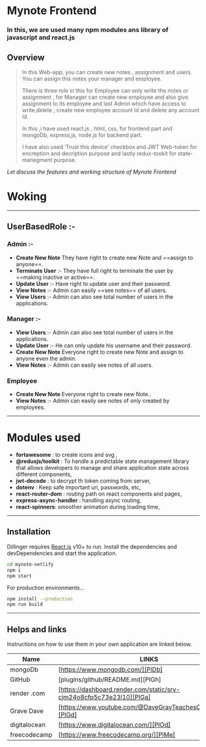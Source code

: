 # Mynote Frontend
### In this, we are used many npm modules ans library of javascript and react.js
## Overview
>  In this Web-app, you can create new notes , assignment and users. You can assign this notes your manager and
employee.
> 
> There is three role in this for Employee can only write the notes or assignment , for Manager can create new employee
and also give assignment to its employee and last Admin which have access to write,delete , create new employee account
Id and delete any account Id.
> 
> In this ,i have used react.js , html, css, for frontend part and mongoDb, express,js, node.js for backend part.
> 
> I have also used ’Trust this device’ checkbox and JWT Web-token for encreption and decription purpose and lastly
redux-tookit for state-manegment purpose.

 *Let discuss the features and working structure of Mynote Frontend*

# Woking
---

## UserBasedRole :- 
### Admin :-
- **Create New Note** They have right to create new Note and ==assign to anyone==.
- **Terminate User** :- They have full right to terminate the user by ==making inactive or active==.
- **Update User** :- Have right to update user and their password.
- **View Notes** :- Admin can easily ==see notes== of all users.
- **View Users** :- Admin can also see total number of users in the applications.
        
### Manager :-
- **View Users** :- Admin can also see total number of users in the applications.
- **Update User** :- He can only update his username and their password.
- **Create New Note** Everyone right to create new Note and assign to anyone even the admin.
- **View Notes** :- Admin can easily see notes of all users.
    
### Employee
- **Create New Note** Everyone right to create new Note..
- **View Notes** :- Admin can easily see notes of only created by employees.
---




# Modules used
- **fortawesome** : to create icons and svg ,
- **@reduxjs/toolkit** : To handle a predictable state management library that allows developers to manage and share application state across different components,
- **jwt-decode** : to decrypt th token coming from server,
- **dotenv** : Keep safe important uri, passwords, etc,
- **react-router-dom** : routing path on react components and pages,
- **express-async-handler** : handling async routing,
- **react-spinners**: smoother animation during loading time,
---
## Installation

Dillinger requires [React.js](https://react.dev/) v10+ to run.
Install the dependencies and devDependencies and start the application.

```sh
cd mynote-netlify
npm i
npm start
```

For production environments...

```sh
npm install --production
npm run build
```
---
## Helps and links

Instructions on how to use them in your own application are linked below.

| Name | LINKS |
| ------ | ------ |
| mongoDb | [https://www.mongodb.com/][PlDb] |
| GitHub | [plugins/github/README.md][PlGh] |
| render .com | [https://dashboard.render.com/static/srv-cjm24o8cfp5c73e23l10][PlGa] | chatgpt .com | [https://chatgpt.com][PlGa] |
| Grave Dave | [https://www.youtube.com/@DaveGrayTeachesCode/playlists][PlGd] |
| digitalocean | [https://www.digitalocean.com/][PlOd] |
| freecodecamp | [https://www.freecodecamp.org/][PlMe] |

